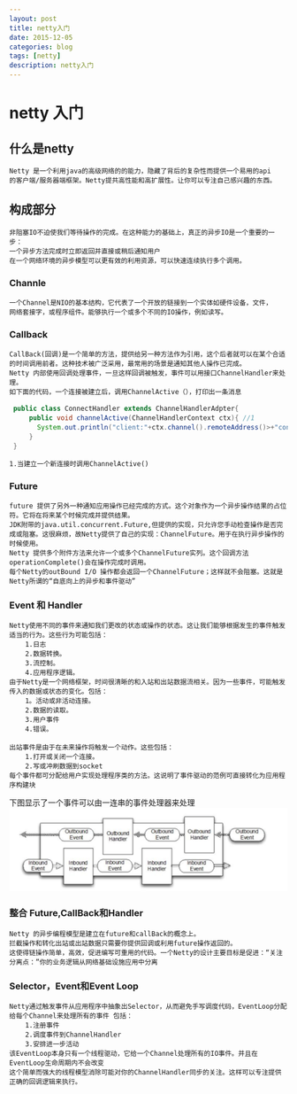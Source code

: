 ```yaml
---
layout: post
title: netty入门
date: 2015-12-05
categories: blog
tags: [netty]
description: netty入门
---
```




# netty 入门


## 什么是netty
    Netty 是一个利用java的高级网络的的能力，隐藏了背后的复杂性而提供一个易用的api
    的客户端/服务器端框架。Netty提共高性能和高扩展性。让你可以专注自己感兴趣的东西。


## 构成部分
    非阻塞IO不迫使我们等待操作的完成。在这种能力的基础上，真正的异步IO是一个重要的一步：
    一个异步方法完成时立即返回并直接或稍后通知用户
    在一个网络环境的异步模型可以更有效的利用资源，可以快速连续执行多个调用。

    
### Channle 
    一个Channel是NIO的基本结构，它代表了一个开放的链接到一个实体如硬件设备，文件，
    网络套接字，或程序组件。能够执行一个或多个不同的IO操作，例如读写。


### Callback
    CallBack(回调)是一个简单的方法，提供给另一种方法作为引用，这个后者就可以在某个合适
    的时间调用前者。这种技术被广泛采用，最常用的场景是通知其他人操作已完成。
    Netty 内部使用回调处理事件，一旦这样回调被触发，事件可以用接口ChannelHandler来处理。
    如下面的代码，一个连接被建立后，调用ChannelActive（），打印出一条消息


```java 
 public class ConnectHandler extends ChannelHandlerAdpter{ 
     public void channelActive(ChannelHandlerContext ctx){ //1
       System.out.println("client:"+ctx.channel().remoteAddress()>+"connected")
     }
 }
```

    1.当建立一个新连接时调用ChannelActive()


### Future
    future 提供了另外一种通知应用操作已经完成的方式。这个对象作为一个异步操作结果的占位符。它将在将来某个时候完成并提供结果。
    JDK附带的java.util.concurrent.Future,但提供的实现，只允许您手动检查操作是否完成或阻塞。这很麻烦，故Netty提供了自己的实现：ChannelFuture。用于在执行异步操作的时候使用。
    Netty 提供多个附件方法来允许一个或多个ChannelFuture实列。这个回调方法operationComplete()会在操作完成时调用。
    每个Netty的outBound I/O 操作都会返回一个ChannelFuture；这样就不会阻塞。这就是Netty所谓的“自底向上的异步和事件驱动”


### Event 和 Handler
    Netty使用不同的事件来通知我们更改的状态或操作的状态。这让我们能够根据发生的事件触发适当的行为。这些行为可能包括：
        1.日志
        2.数据转换。
        3.流控制。
        4.应用程序逻辑。
    由于Netty是一个网络框架，时间很清晰的和入站和出站数据流相关。因为一些事件，可能触发传入的数据或状态的变化。包括：
        1。活动或非活动连接。
        2.数据的读取。
        3.用户事件
        4.错误。

    出站事件是由于在未来操作将触发一个动作。这些包括：
        1.打开或关闭一个连接。
        2.写或冲刷数据到socket
    每个事件都可分配给用户实现处理程序类的方法。这说明了事件驱动的范例可直接转化为应用程序构建块
    
    
    
下图显示了一个事件可以由一连串的事件处理器来处理
![MacDown netty](/img/netty01.png)


### 整合 Future,CallBack和Handler
    Netty 的异步编程模型是建立在future和callBack的概念上。
    拦截操作和转化出站或出站数据只需要你提供回调或利用future操作返回的。
    这使得链操作简单，高效，促进编写可重用的代码。一个Netty的设计主要目标是促进：“关注分离点：”你的业务逻辑从网络基础设施应用中分离


### Selector，Event和Event Loop
    Netty通过触发事件从应用程序中抽象出Selector，从而避免手写调度代码，EventLoop分配给每个Channel来处理所有的事件 包括：
        1.注册事件
        2.调度事件到ChannelHandler
        3.安排进一步活动
    该EventLoop本身只有一个线程驱动，它给一个Channel处理所有的IO事件。并且在EventLoop生命周期内不会改变
    这个简单而强大的线程模型消除可能对你的ChannelHandler同步的关注。这样可以专注提供正确的回调逻辑来执行。
        


    
    
    
   
    
    
   

    


    
    
    
    
    
    
    
    
    